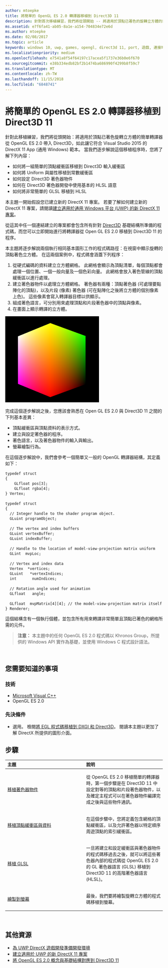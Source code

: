 ```yaml
---
author: mtoepke
title: 將簡單的 OpenGL ES 2.0 轉譯器移植到 Direct3D 11
description: 針對首次移植練習，我們將從頭開始 -- 將適用於頂點已著色的旋轉立方體的簡單轉譯器從 OpenGL ES 2.0 帶入 Direct3D，如此讓它符合 Visual Studio 2015 的 DirectX 11 App (通用 Windows) 範本。
ms.assetid: e7f6fa41-ab05-8a1e-a154-704834e72e6d
ms.author: mtoepke
ms.date: 02/08/2017
ms.topic: article
keywords: windows 10, uwp, games, opengl, direct3d 11, port, 遊戲, 連接埠
ms.localizationpriority: medium
ms.openlocfilehash: e7541a8f54f64197c17acea5f1737e36b0e6f670
ms.sourcegitcommit: e38b334edb82bf2b1474ba686990f4299b8f59c7
ms.translationtype: MT
ms.contentlocale: zh-TW
ms.lasthandoff: 11/15/2018
ms.locfileid: "6848741"
---
```

# <a name="port-a-simple-opengl-es-20-renderer-to-direct3d-11"></a>將簡單的 OpenGL ES 2.0 轉譯器移植到 Direct3D 11



針對此移植練習，我們將從頭開始：將適用於頂點已著色旋轉立方體的簡單轉譯器從 OpenGL ES 2.0 帶入 Direct3D，如此讓它符合 Visual Studio 2015 的 DirectX 11 App (通用 Windows) 範本。 當我們逐步解說這個移植程序時，您將了解下列內容：

-   如何將一組簡單的頂點緩衝區移植到 Direct3D 輸入緩衝區
-   如何將 Uniform 與屬性移植到常數緩衝區
-   如何設定 Direct3D 著色器物件
-   如何在 Direct3D 著色器開發中使用基本的 HLSL 語意
-   如何將非常簡單的 GLSL 移植到 HLSL

本主題一開始假設您已建立新的 DirectX 11 專案。 若要了解如何建立新的 DirectX 11 專案，請閱讀[建立適用於通用 Windows 平台 (UWP) 的新 DirectX 11 專案](user-interface.md)。

從這其中任一個連結建立的專案都會包含所有針對 [Direct3D](https://msdn.microsoft.com/library/windows/desktop/ff476345) 基礎結構所準備的程式碼，而您可以立即開始進行將轉譯器從 Open GL ES 2.0 移植到 Direct3D 11 的程序。

本主題將逐步解說兩個執行相同基本圖形工作的程式碼路徑：在視窗中顯示旋轉的頂點著色立方體。 在這兩個案例中，程式碼會涵蓋下列程序：

1.  從硬式編碼的資料建立立方體網格。 此網格會顯示為頂點清單，每個頂點都會處理一個位置、一個一般向量及一個色彩向量。 此網格會放入著色管線的頂點緩衝區以進行處理。
2.  建立著色器物件以處理立方體網格。 著色器有兩種：頂點著色器 (可處理要點陣化的頂點)，以及片段 (像素) 著色器 (可在點陣化之後將立方體的個別像素上色)。 這些像素會寫入轉譯器目標以供顯示。
3.  組成著色語言，可分別用來處理頂點和片段著色器中的頂點與像素。
4.  在畫面上顯示轉譯的立方體。

![簡單的 OpenGL 立方體](images/simple-opengl-cube.png)

完成這個逐步解說之後，您應該會熟悉在 Open GL ES 2.0 與 Direct3D 11 之間的下列基本差異：

-   頂點緩衝區與頂點資料的表示方式。
-   建立與設定著色器的程序。
-   著色語言，以及著色器物件的輸入與輸出。
-   螢幕繪製行為。

在這個逐步解說中，我們會參考一個簡單又一般的 OpenGL 轉譯器結構，其定義如下：

``` syntax
typedef struct 
{
    GLfloat pos[3];        
    GLfloat rgba[4];
} Vertex;

typedef struct
{
  // Integer handle to the shader program object.
  GLuint programObject;

  // The vertex and index buffers
  GLuint vertexBuffer;
  GLuint indexBuffer;

  // Handle to the location of model-view-projection matrix uniform
  GLint  mvpLoc; 
   
  // Vertex and index data
  Vertex  *vertices;
  GLuint   *vertexIndices;
  int       numIndices;

  // Rotation angle used for animation
  GLfloat   angle;

  GLfloat  mvpMatrix[4][4]; // the model-view-projection matrix itself
} Renderer;
```

這個結構含有一個執行個體，並包含所有用來轉譯非常簡單且頂點已著色的網格所需的元件。

> **注意：** 本主題中的任何 OpenGL ES 2.0 程式碼以 Khronos Group，所提供的 Windows API 實作為基礎，並使用 Windows C 程式設計語法。

 

## <a name="what-you-need-to-know"></a>您需要知道的事項


### <a name="technologies"></a>技術

-   [Microsoft Visual C++](http://msdn.microsoft.com/library/vstudio/60k1461a.aspx)
-   OpenGL ES 2.0

### <a name="prerequisites"></a>先決條件

-   選用。 檢閱[將 EGL 程式碼移植到 DXGI 和 Direct3D](moving-from-egl-to-dxgi.md)。 閱讀本主題以更加了解 DirectX 所提供的圖形介面。

## <a name="span-idkeylinksstepsheadingspansteps"></a><span id="keylinks_steps_heading"></span>步驟


<table>
<colgroup>
<col width="50%" />
<col width="50%" />
</colgroup>
<thead>
<tr class="header">
<th align="left">主題</th>
<th align="left">說明</th>
</tr>
</thead>
<tbody>
<tr class="odd">
<td align="left"><p><a href="port-the-shader-config.md">移植著色器物件</a></p></td>
<td align="left"><p>從 OpenGL ES 2.0 移植簡單的轉譯器時，第一個步驟是在 Direct3D 11 中設定對等的頂點和片段著色器物件，以及確定主程式可以在著色器物件編譯完成之後與這些物件通訊。</p></td>
</tr>
<tr class="even">
<td align="left"><p><a href="port-the-vertex-buffers-and-data-config.md">移植頂點緩衝區與資料</a></p></td>
<td align="left"><p>在這個步驟中，您將定義包含網格的頂點緩衝區，以及允許著色器以特定順序周遊頂點的索引緩衝區。</p></td>
</tr>
<tr class="odd">
<td align="left"><p><a href="port-the-glsl.md">移植 GLSL</a></p></td>
<td align="left"><p>一旦將建立和設定緩衝區與著色器物件的程式碼移過去之後，就可以將這些著色器內部的程式碼從 OpenGL ES 2.0 的 GL 著色器語言 (GLSL) 移植到 Direct3D 11 的高階著色器語言 (HLSL)。</p></td>
</tr>
<tr class="even">
<td align="left"><p><a href="draw-to-the-screen.md">繪製到螢幕</a></p></td>
<td align="left"><p>最後，我們要將繪製旋轉立方體的程式碼移植到螢幕。</p></td>
</tr>
</tbody>
</table>

 

## <a name="span-idadditionalresourcesspanadditional-resources"></a><span id="additional_resources"></span>其他資源


-   [為 UWP DirectX 遊戲開發準備開發環境](prepare-your-dev-environment-for-windows-store-directx-game-development.md)
-   [建立適用於 UWP 的新 DirectX 11 專案](user-interface.md)
-   [將 OpenGL ES 2.0 概念與基礎結構對應到 Direct3D 11](map-concepts-and-infrastructure.md)

 

 




